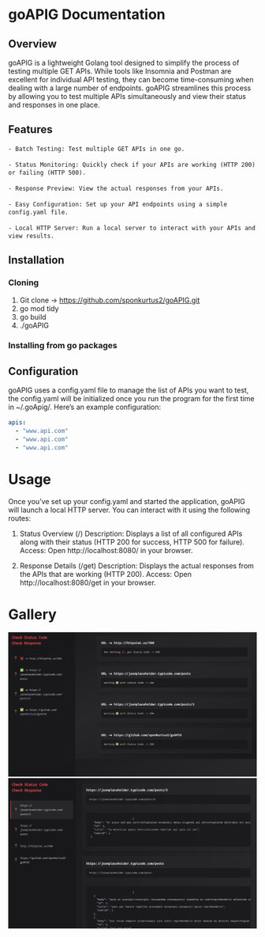# goAPIG Documentation

## Overview

goAPIG is a lightweight Golang tool designed to simplify the process of testing multiple GET APIs. While tools like Insomnia and Postman are excellent for individual API testing, they can become time-consuming when dealing with a large number of endpoints. goAPIG streamlines this process by allowing you to test multiple APIs simultaneously and view their status and responses in one place.

## Features

    - Batch Testing: Test multiple GET APIs in one go.

    - Status Monitoring: Quickly check if your APIs are working (HTTP 200) or failing (HTTP 500).

    - Response Preview: View the actual responses from your APIs.

    - Easy Configuration: Set up your API endpoints using a simple config.yaml file.

    - Local HTTP Server: Run a local server to interact with your APIs and view results.

## Installation

### Cloning
1. Git clone -> https://github.com/sponkurtus2/goAPIG.git
2. go mod tidy
3. go build
4. ./goAPIG

### Installing from go packages


## Configuration

goAPIG uses a config.yaml file to manage the list of APIs you want to test, the config.yaml will be initialized once you run the program for the first time in ~/.goApig/. Here’s an example configuration:
```yaml
apis:
  - "www.api.com"
  - "www.api.com"
  - "www.api.com"
```
# Usage

Once you’ve set up your config.yaml and started the application, goAPIG will launch a local HTTP server. You can interact with it using the following routes:

1. Status Overview (/)
    Description: Displays a list of all configured APIs along with their status (HTTP 200 for success, HTTP 500 for failure).
    Access: Open http://localhost:8080/ in your browser.

2. Response Details (/get)
    Description: Displays the actual responses from the APIs that are working (HTTP 200).
    Access: Open http://localhost:8080/get in your browser.

# Gallery
![Main view](images/main.png)
![Get view](images/get.png)

